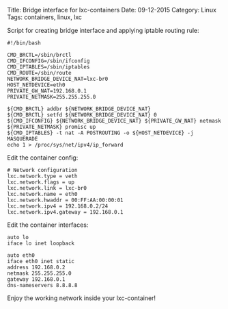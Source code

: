 Title: Bridge interface for lxc-containers
Date: 09-12-2015
Category: Linux
Tags: containers, linux, lxc	

Script for creating bridge interface and applying  iptable routing rule:

```
#!/bin/bash

CMD_BRCTL=/sbin/brctl
CMD_IFCONFIG=/sbin/ifconfig
CMD_IPTABLES=/sbin/iptables
CMD_ROUTE=/sbin/route
NETWORK_BRIDGE_DEVICE_NAT=lxc-br0
HOST_NETDEVICE=eth0
PRIVATE_GW_NAT=192.168.0.1
PRIVATE_NETMASK=255.255.255.0

${CMD_BRCTL} addbr ${NETWORK_BRIDGE_DEVICE_NAT}
${CMD_BRCTL} setfd ${NETWORK_BRIDGE_DEVICE_NAT} 0
${CMD_IFCONFIG} ${NETWORK_BRIDGE_DEVICE_NAT} ${PRIVATE_GW_NAT} netmask ${PRIVATE_NETMASK} promisc up
${CMD_IPTABLES} -t nat -A POSTROUTING -o ${HOST_NETDEVICE} -j MASQUERADE
echo 1 > /proc/sys/net/ipv4/ip_forward
```

Edit the container config:

```
# Network configuration
lxc.network.type = veth
lxc.network.flags = up
lxc.network.link = lxc-br0
lxc.network.name = eth0
lxc.network.hwaddr = 00:FF:AA:00:00:01
lxc.network.ipv4 = 192.168.0.2/24
lxc.network.ipv4.gateway = 192.168.0.1
```

Edit the container interfaces:

```
auto lo
iface lo inet loopback

auto eth0
iface eth0 inet static
address 192.168.0.2
netmask 255.255.255.0
gateway 192.168.0.1
dns-nameservers 8.8.8.8
```

Enjoy the working network inside your lxc-container!

